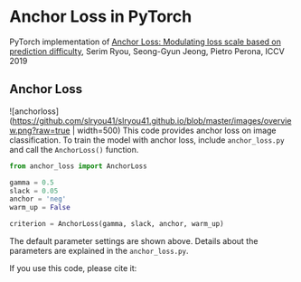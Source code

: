# Anchor Loss in PyTorch
PyTorch implementation of [Anchor Loss: Modulating loss scale based on prediction difficulty](https://arxiv.org/abs/1909.11155), Serim Ryou, Seong-Gyun Jeong, Pietro Perona, ICCV 2019


## Anchor Loss
![anchorloss](https://github.com/slryou41/slryou41.github.io/blob/master/images/overview.png?raw=true | width=500)
This code provides anchor loss on image classification. To train the model with anchor loss, include `anchor_loss.py` and call the `AnchorLoss()` function. 

```python
from anchor_loss import AnchorLoss

gamma = 0.5
slack = 0.05
anchor = 'neg'
warm_up = False

criterion = AnchorLoss(gamma, slack, anchor, warm_up)
```

The default parameter settings are shown above. Details about the parameters are explained in the `anchor_loss.py`.

If you use this code, please cite it:
```

```